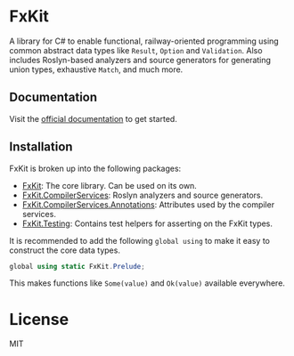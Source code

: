 # FxKit

A library for C# to enable functional, railway-oriented programming using common abstract data types
like `Result`, `Option` and `Validation`. Also includes Roslyn-based analyzers and source generators
for generating union types, exhaustive `Match`, and much more.

## Documentation

Visit the [official documentation](https://taxfyle.github.io/FxKit/) to get started.

## Installation

FxKit is broken up into the following packages:

* [FxKit](https://nuget.org/packages/FxKit): The core library. Can be used on its own.
* [FxKit.CompilerServices](https://nuget.org/packages/FxKit.CompilerServices): Roslyn analyzers and source generators.
* [FxKit.CompilerServices.Annotations](https://nuget.org/packages/FxKit.CompilerServices.Annotations): Attributes used
  by the compiler services.
* [FxKit.Testing](https://nuget.org/packages/FxKit.Testing): Contains test helpers for asserting on the FxKit types.

It is recommended to add the following `global using` to make it easy to construct the core data types.

```csharp
global using static FxKit.Prelude;
```

This makes functions like `Some(value)` and `Ok(value)` available everywhere.

# License

MIT
